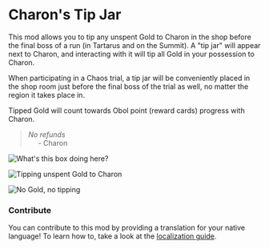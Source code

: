 # Charon's Tip Jar

This mod allows you to tip any unspent Gold to Charon in the shop before the final boss of a run (in Tartarus and on the Summit).
A "tip jar" will appear next to Charon, and interacting with it will tip all Gold in your possession to Charon.

When participating in a Chaos trial, a tip jar will be conveniently placed in the shop room just before the final boss of the trial as well, no matter the region it takes place in.

Tipped Gold will count towards Obol point (reward cards) progress with Charon.

> *No refunds*
> <br>&nbsp;&nbsp;&nbsp;&nbsp; \- Charon

![What's this box doing here?](https://github.com/user-attachments/assets/117b79e7-445d-412a-ac9c-1d1d0d68bc61)

![Tipping unspent Gold to Charon](https://github.com/user-attachments/assets/fd48bf46-97db-45a1-b10a-4dc6254f27d9)

![No Gold, no tipping](https://github.com/user-attachments/assets/35c6b35f-deef-4eb5-a80e-18e774f0e665)

### Contribute

You can contribute to this mod by providing a translation for your native language!
To learn how to, take a look at the [localization guide](https://github.com/NikkelM/Hades-II-CharonsTipJar/blob/main/src/Game/Text/README.md).
